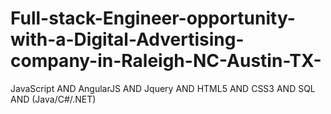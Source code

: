 # Full-stack-Engineer-opportunity-with-a-Digital-Advertising-company-in-Raleigh-NC-Austin-TX-
JavaScript AND AngularJS AND Jquery AND HTML5 AND CSS3 AND SQL AND (Java/C#/.NET)
